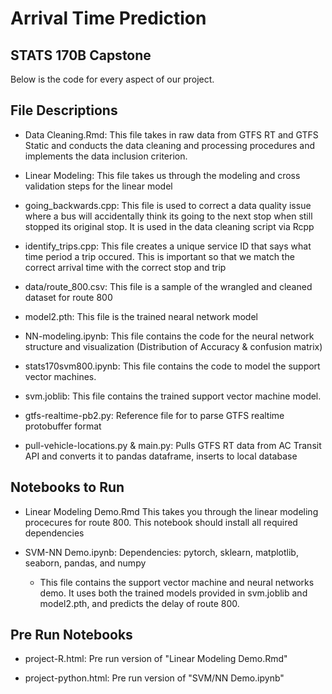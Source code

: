 # Arrival Time Prediction

## STATS 170B Capstone


Below is the code for every aspect of our project.

## File Descriptions

- Data Cleaning.Rmd: This file takes in raw data from GTFS RT and GTFS Static and conducts the data cleaning and processing procedures and implements the data inclusion criterion.

- Linear Modeling: This file takes us through the modeling and cross validation steps for the linear model

- going_backwards.cpp: This file is used to correct a data quality issue where a bus will accidentally think its going to the next stop when still stopped its original stop. It is used in the data cleaning script via Rcpp

- identify_trips.cpp: This file creates a unique service ID that says what time period a trip occured. This is important so that we match the correct arrival time with the correct stop and trip

- data/route_800.csv: This file is a sample of the wrangled and cleaned dataset for route 800

- model2.pth: This file is the trained nearal network model

- NN-modeling.ipynb: This file contains the code for the neural network structure and visualization (Distribution of Accuracy & confusion matrix)

- stats170svm800.ipynb: This file contains the code to model the support vector machines.

- svm.joblib: This file contains the trained support vector machine model.

- gtfs-realtime-pb2.py: Reference file for to parse GTFS realtime protobuffer format

- pull-vehicle-locations.py & main.py: Pulls GTFS RT data from AC Transit API and converts it to pandas dataframe, inserts to local database
 
## Notebooks to Run

- Linear Modeling Demo.Rmd This takes you through the linear modeling procecures for route 800. This notebook should install all required dependencies

- SVM-NN Demo.ipynb: Dependencies: pytorch, sklearn, matplotlib, seaborn, pandas, and numpy
              
     - This file contains the support vector machine and neural networks demo. It uses both the trained models provided in svm.joblib and model2.pth, and predicts the delay of route 800.

## Pre Run Notebooks

- project-R.html: Pre run version of "Linear Modeling Demo.Rmd"

- project-python.html: Pre run version of "SVM/NN Demo.ipynb"
